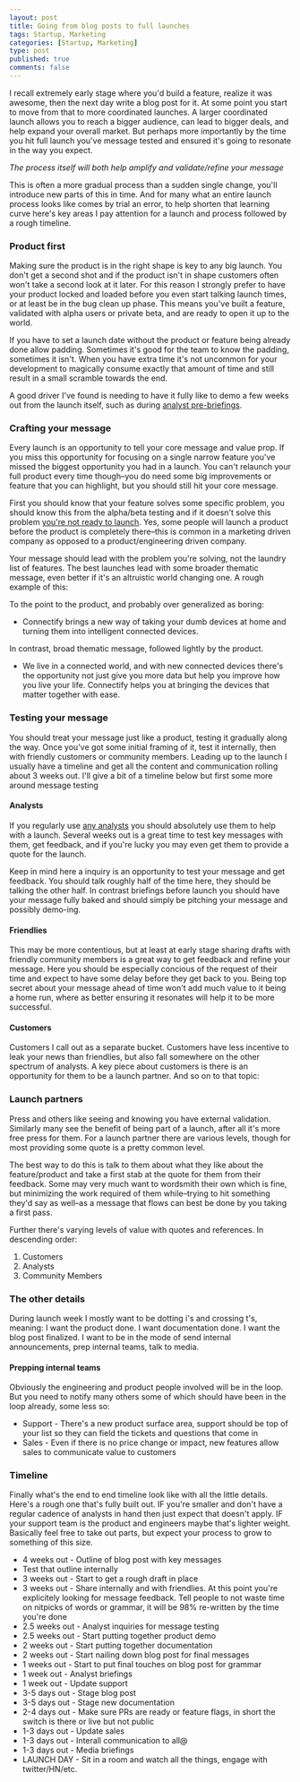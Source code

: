 ```yaml
--- 
layout: post
title: Going from blog posts to full launches
tags: Startup, Marketing
categories: [Startup, Marketing]
type: post
published: true
comments: false
---
```


I recall extremely early stage where you'd build a feature, realize it was awesome, then the next day write a blog post for it. At some point you start to move from that to more coordinated launches. A larger coordinated launch allows you to reach a bigger audience, can lead to bigger deals, and help expand your overall market. But perhaps more importantly by the time you hit full launch you've message tested and ensured it's going to resonate in the way you expect. 

*The process itself will both help amplify and validate/refine your message*

This is often a more gradual process than a sudden single change, you'll introduce new parts of this in time. And for many what an entire launch process looks like comes by trial an error, to help shorten that learning curve here's key areas I pay attention for a launch and process followed by a rough timeline.

<!--more-->

### Product first

Making sure the product is in the right shape is key to any big launch. You don't get a second shot and if the product isn't in shape customers often won't take a second look at it later. For this reason I strongly prefer to have your product locked and loaded before you even start talking launch times, or at least be in the bug clean up phase. This means you've built a feature, validated with alpha users or private beta, and are ready to open it up to the world. 

If you have to set a launch date without the product or feature being already done allow padding. Sometimes it's good for the team to know the padding, sometimes it isn't. When you have extra time it's not uncommon for your development to magically consume exactly that amount of time and still result in a small scramble towards the end.

A good driver I've found is needing to have it fully like to demo a few weeks out from the launch itself, such as during [analyst pre-briefings]().

### Crafting your message

Every launch is an opportunity to tell your core message and value prop. If you miss this opportunity for focusing on a single narrow feature you've missed the biggest opportunity you had in a launch. You can't relaunch your full product every time though–you do need some big improvements or feature that you can highlight, but you should still hit your core message. 

First you should know that your feature solves some specific problem, you should know this from the alpha/beta testing and if it doesn't solve this problem [you're not ready to launch](/2014/08/13/when-to-ship-when-to-kill/). Yes, some people will launch a product before the product is completely there–this is common in a marketing driven company as opposed to a product/engineering driven company.

Your message should lead with the problem you're solving, not the laundry list of features. The best launches lead with some  broader thematic message, even better if it's an altruistic world changing one. A rough example of this:

To the point to the product, and probably over generalized as boring:

* Connectify brings a new way of taking your dumb devices at home and turning them into intelligent connected devices.

In contrast, broad thematic message, followed lightly by the product.

*  We live in a connected world, and with new connected devices there's the opportunity not just give you more data but help you improve how you live your life. Connectify helps you at bringing the devices that matter together with ease.

### Testing your message

You should treat your message just like a product, testing it gradually along the way. Once you've got some initial framing of it, test it internally, then with friendly customers or community members. Leading up to the launch I usually have a timeline and get all the content and communication rolling about 3 weeks out. I'll give a bit of a timeline below but first some more around message testing

#### Analysts

If you regularly use [any analysts](/2015/07/25/A-guide-to-analyst-relations-for-startups/) you should absolutely use them to help with a launch. Several weeks out is a great time to test key messages with them, get feedback, and if you're lucky you may even get them to provide a quote for the launch. 

Keep in mind here a inquiry is an opportunity to test your message and get feedback. You should talk roughly half of the time here, they should be talking the other half. In contrast briefings before launch you should have your message fully baked and should simply be pitching your message and possibly demo-ing. 

#### Friendlies

This may be more contentious, but at least at early stage sharing drafts with friendly community members is a great way to get feedback and refine your message. Here you should be especially concious of the request of their time and expect to have some delay before they get back to you. Being top secret about your message ahead of time won't add much value to it being a home run, where as better ensuring it resonates will help it to be more successful. 

#### Customers

Customers I call out as a separate bucket. Customers have less incentive to leak your news than friendlies, but also fall somewhere on the other spectrum of analysts. A key piece about customers is there is an opportunity for them to be a launch partner. And so on to that topic:

### Launch partners

Press and others like seeing and knowing you have external validation. Similarly many see the benefit of being part of a launch, after all it's more free press for them. For a launch partner there are various levels, though for most providing some quote is a pretty common level. 

The best way to do this is talk to them about what they like about the feature/product and take a first stab at the quote for them from their feedback. Some may very much want to wordsmith their own which is fine, but minimizing the work required of them while–trying to hit something they'd say as well–as a message that flows can best be done by you taking a first pass. 

Further there's varying levels of value with quotes and references. In descending order:

1. Customers
2. Analysts
3. Community Members

### The other details

During launch week I mostly want to be dotting i's and crossing t's, meaning: I want the product done. I want documentation done. I want the blog post finalized. I want to be in the mode of send internal announcements, prep internal teams, talk to media.

#### Prepping internal teams

Obviously the engineering and product people involved will be in the loop. But you need to notify many others some of which should have been in the loop already, some less so:

* Support - There's a new product surface area, support should be top of your list so they can field the tickets and questions that come in
* Sales - Even if there is no price change or impact, new features allow sales to communicate value to customers


### Timeline

Finally what's the end to end timeline look like with all the little details. Here's a rough one that's fully built out. IF you're smaller and don't have a regular cadence of analysts in hand then just expect that doesn't apply. IF your support team is the product and engineers maybe that's lighter weight. Basically feel free to take out parts, but expect your process to grow to something of this size.

* 4 weeks out - Outline of blog post with key messages
* Test that outline internally
* 3 weeks out - Start to get a rough draft in place
* 3 weeks out - Share internally and with friendlies. At this point you're explicitely looking for message feedback. Tell people to not waste time on nitpicks of words or grammar, it will be 98% re-written by the time you're done
* 2.5 weeks out - Analyst inquiries for message testing
* 2.5 weeks out - Start putting together product demo
* 2 weeks out - Start putting together documentation 
* 2 weeks out - Start nailing down blog post for final messages
* 1 weeks out - Start to put final touches on blog post for grammar
* 1 week out - Analyst briefings
* 1 week out - Update support 
* 3-5 days out - Stage blog post
* 3-5 days out - Stage new documentation
* 2-4 days out - Make sure PRs are ready or feature flags, in short the switch is there or live but not public 
* 1-3 days out - Update sales
* 1-3 days out - Interall communication to all@
* 1-3 days out - Media briefings
* LAUNCH DAY - Sit in a room and watch all the things, engage with twitter/HN/etc. 